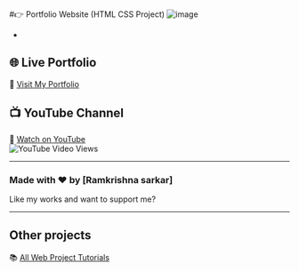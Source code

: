 
#👉 Portfolio Website (HTML CSS Project)
![image](https://github.com/user-attachments/assets/896a62ae-9e48-4305-9233-8ea45fb1245a)

*
## 🌐 Live Portfolio  
🔗 [Visit My Portfolio](https://404codeerror.github.io/RKSARKAR-portfolio/)

## 📺 YouTube Channel  
🎥 [Watch on YouTube](https://www.youtube.com/@Introbird586)  
![YouTube Video Views](https://img.shields.io/youtube/views/ZFQkb26UD1Y?style=social)

---

### Made with ❤️ by [Ramkrishna sarkar]
Like my works and want to support me?

---

## Other projects

📚 [All Web Project Tutorials](https://github.com/404codeERROR)
  


